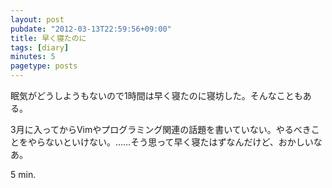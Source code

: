 ```yaml
---
layout: post
pubdate: "2012-03-13T22:59:56+09:00"
title: 早く寝たのに
tags: [diary]
minutes: 5
pagetype: posts
---
```

眠気がどうしようもないので1時間は早く寝たのに寝坊した。そんなこともある。

3月に入ってからVimやプログラミング関連の話題を書いていない。やるべきことをやらないといけない。……そう思って早く寝たはずなんだけど、おかしいなあ。

5 min.
